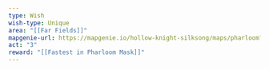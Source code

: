 ```yaml
---
type: Wish
wish-type: Unique
area: "[[Far Fields]]"
mapgenie-url: https://mapgenie.io/hollow-knight-silksong/maps/pharloom?locationIds=479193
act: "3"
reward: "[[Fastest in Pharloom Mask]]"
---
```

